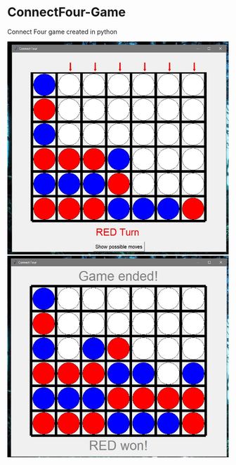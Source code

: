 # ConnectFour-Game
Connect Four game created in python


![Start_screen](fwins/001.jpg "Start_screen")
![Main_screen](fwins/002.jpg "Main_screen")
